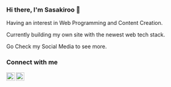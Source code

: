 ### Hi there, I'm Sasakiroo 👋

Having an interest in Web Programming and Content Creation.

Currently building my own site with the newest web tech stack.

Go Check my Social Media to see more.

### Connect with me

[<img align="left" alt="sasakiroo | Youtube" width="22px" src="https://cdn.jsdelivr.net/npm/simple-icons@v3/icons/youtube.svg" />][youtube]
[<img align="left" alt="sasakiroo | Tiktok" width="22px" src="https://cdn.jsdelivr.net/npm/simple-icons@v3/icons/tiktok.svg" />][tiktok]


[youtube]: https://www.youtube.com/channel/UCze-cYXPTvZtiKSaJ0BR5Yg
[tiktok]: https://tiktok.com/@boringcodes
